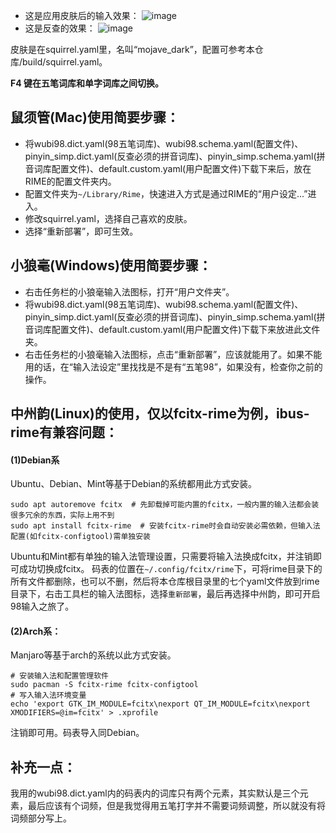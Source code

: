 - 这是应用皮肤后的输入效果：
![image](https://raw.githubusercontent.com/thep0y/rime-98/master/images/default.png)
- 这是反查的效果：
![image](https://raw.githubusercontent.com/thep0y/rime-98/master/images/reverse.png)

皮肤是在squirrel.yaml里，名叫“mojave_dark”，配置可参考本仓库/build/squirrel.yaml。

**F4 键在五笔词库和单字词库之间切换。**

## 鼠须管(Mac)使用简要步骤：
- 将wubi98.dict.yaml(98五笔词库)、wubi98.schema.yaml(配置文件)、pinyin_simp.dict.yaml(反查必须的拼音词库)、pinyin_simp.schema.yaml(拼音词库配置文件)、default.custom.yaml(用户配置文件)下载下来后，放在RIME的配置文件夹内。
- 配置文件夹为`~/Library/Rime`，快速进入方式是通过RIME的“用户设定...”进入。
- 修改squirrel.yaml，选择自己喜欢的皮肤。
- 选择“重新部署”，即可生效。

## 小狼毫(Windows)使用简要步骤：
- 右击任务栏的小狼毫输入法图标，打开“用户文件夹”。
- 将wubi98.dict.yaml(98五笔词库)、wubi98.schema.yaml(配置文件)、pinyin_simp.dict.yaml(反查必须的拼音词库)、pinyin_simp.schema.yaml(拼音词库配置文件)、default.custom.yaml(用户配置文件)下载下来放进此文件夹。
- 右击任务栏的小狼毫输入法图标，点击“重新部署”，应该就能用了。如果不能用的话，在“输入法设定”里找找是不是有“五笔98”，如果没有，检查你之前的操作。

## 中州韵(Linux)的使用，仅以fcitx-rime为例，ibus-rime有兼容问题：
#### (1)Debian系
Ubuntu、Debian、Mint等基于Debian的系统都用此方式安装。
```shell
sudo apt autoremove fcitx  # 先卸载掉可能内置的fcitx，一般内置的输入法都会装很多冗余的东西，实际上用不到
sudo apt install fcitx-rime  # 安装fcitx-rime时会自动安装必需依赖，但输入法配置(如fcitx-configtool)需单独安装
```
Ubuntu和Mint都有单独的输入法管理设置，只需要将输入法换成fcitx，并注销即可成功切换成fcitx。
码表的位置在`~/.config/fcitx/rime`下，可将rime目录下的所有文件都删除，也可以不删，然后将本仓库根目录里的七个yaml文件放到rime目录下，右击工具栏的输入法图标，选择`重新部署`，最后再选择中州韵，即可开启98输入之旅了。
#### (2)Arch系：
Manjaro等基于arch的系统以此方式安装。
```shell
# 安装输入法和配置管理软件
sudo pacman -S fcitx-rime fcitx-configtool
# 写入输入法环境变量
echo 'export GTK_IM_MODULE=fcitx\nexport QT_IM_MODULE=fcitx\nexport XMODIFIERS=@im=fcitx' > .xprofile
```
注销即可用。码表导入同Debian。


## 补充一点：
我用的wubi98.dict.yaml内的码表内的词库只有两个元素，其实默认是三个元素，最后应该有个词频，但是我觉得用五笔打字并不需要词频调整，所以就没有将词频部分写上。
